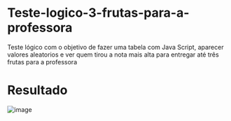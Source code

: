 # Teste-logico-3-frutas-para-a-professora
Teste lógico com o objetivo de fazer uma tabela com Java Script, aparecer valores aleatorios e ver quem tirou a nota mais alta para entregar até três frutas para a professora

# Resultado
![image](https://user-images.githubusercontent.com/77518236/214160510-18e4be8c-a1bb-4ee2-88de-c1f300a42d9d.png)

